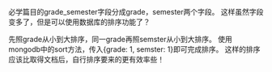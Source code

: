 必学篇目的grade_semester字段分成grade，semester两个字段。
这样虽然字段变多了，但是可以使用数据库的排序功能了？

先照grade从小到大排序，同一grade再照semster从小到大排序。
使用mongodb中的sort方法，传入{grade: 1, semster: 1}即可完成排序。
这样的排序应该比取得文档后，自行排序要来的更有效率些！



